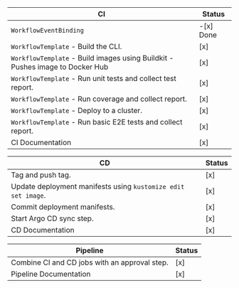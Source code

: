 | CI                                           | Status |
|----------------------------------------------|--------|
| `WorkflowEventBinding`                       |-[x] Done |
| `WorkflowTemplate` - Build the CLI.          | [x]    |
| `WorkflowTemplate` - Build images using Buildkit - Pushes image to Docker Hub | [x] |
| `WorkflowTemplate` - Run unit tests and collect test report. | [x] |
| `WorkflowTemplate` - Run coverage and collect report. | [x] |
| `WorkflowTemplate` - Deploy to a cluster.    | [x]    |
| `WorkflowTemplate` - Run basic E2E tests and collect report. | [x] |
| CI Documentation                             | [x]    |

| CD                                           | Status |
|----------------------------------------------|--------|
| Tag and push tag.                            | [x]    |
| Update deployment manifests using `kustomize edit set image`. | [x] |
| Commit deployment manifests.                 | [x]    |
| Start Argo CD sync step.                     | [x]    |
| CD Documentation                             | [x]    |

| Pipeline                                     | Status |
|----------------------------------------------|--------|
| Combine CI and CD jobs with an approval step.| [x]    |
| Pipeline Documentation                       | [x]    |